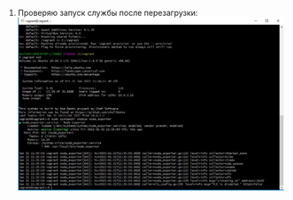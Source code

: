 1. Проверяю запуск службы после перезагрузки:  
![alt text](https://github.com/DSolokhin/devops-netology/blob/master/os2/nodw_exporter.JPG)
